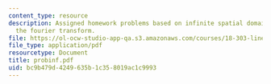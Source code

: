 ```yaml
---
content_type: resource
description: Assigned homework problems based on infinite spatial domain prolems and
  the fourier transform.
file: https://ol-ocw-studio-app-qa.s3.amazonaws.com/courses/18-303-linear-partial-differential-equations-fall-2006/bc9b479d4249635b1c358019ac1c9993_probinf.pdf
file_type: application/pdf
resourcetype: Document
title: probinf.pdf
uid: bc9b479d-4249-635b-1c35-8019ac1c9993
---
```

